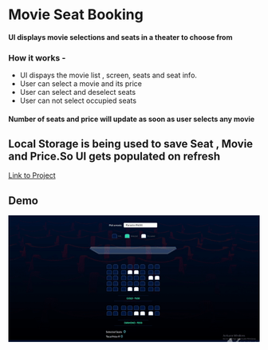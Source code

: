 # Movie Seat Booking

#### UI displays movie selections and seats in a theater to choose from
### How it works -
* UI dispays the  movie list , screen, seats and seat info.
* User can select a movie and its price
* User can select and deselect seats
* User can not select occupied seats
#### Number of seats and price will update as soon as user selects any movie
## Local Storage is being used to save Seat , Movie and Price.So UI gets populated on refresh 
[Link to Project](https://reverent-bose-df2ec0.netlify.com/)

## Demo

<div align='center'>
	<img src='uiglimpse.gif' />
</div>


